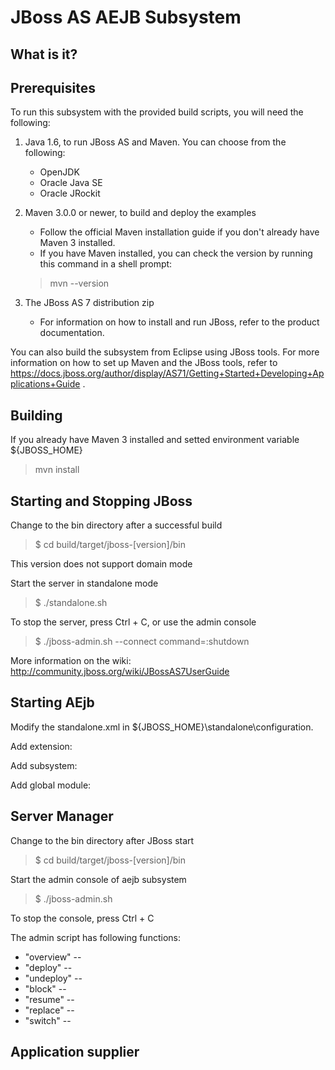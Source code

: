 JBoss AS AEJB Subsystem
========================

What is it?
---------------


Prerequisites
-------------

To run this subsystem with the provided build scripts, you will need the following:

1.  Java 1.6, to run JBoss AS and Maven. You can choose from the following:
    * OpenJDK
    * Oracle Java SE
    * Oracle JRockit

2.  Maven 3.0.0 or newer, to build and deploy the examples
    * Follow the official Maven installation guide if you don't already have Maven 3 installed. 
    * If you have Maven installed, you can check the version by running this command in a shell prompt:

	> mvn --version 

3.  The JBoss AS 7 distribution zip
    * For information on how to install and run JBoss, refer to the product documentation.

You can also build the subsystem from Eclipse using JBoss tools. For more information on how to set up Maven and the JBoss tools, refer to https://docs.jboss.org/author/display/AS71/Getting+Started+Developing+Applications+Guide .


Building
-------------------
If you already have Maven 3 installed and setted environment variable ${JBOSS_HOME}

> mvn install


Starting and Stopping JBoss
------------------------------------------
Change to the bin directory after a successful build

> $ cd build/target/jboss-\[version\]/bin

This version does not support domain mode

Start the server in standalone mode

> $ ./standalone.sh

To stop the server, press Ctrl + C, or use the admin console

> $ ./jboss-admin.sh --connect command=:shutdown

More information on the wiki: http://community.jboss.org/wiki/JBossAS7UserGuide

Starting AEjb
-----------------
Modify the standalone.xml in ${JBOSS_HOME}\standalone\configuration.

Add extension:
    <extension module="org.nju.artemis.aejb"/>
    
Add subsystem:
    <subsystem xmlns="urn:org.nju.artemis.aejb:1.0">
	<client-service jndi-name="java:global/aejb/client"/>
    </subsystem>

Add global module:
    <subsystem xmlns="urn:jboss:domain:ee:1.0">
	<global-modules>
		<module name="org.nju.artemis.api" slot="main"/>
	</global-modules>
    </subsystem>

Server Manager
----------------------------
Change to the bin directory after JBoss start

> $ cd build/target/jboss-\[version\]/bin

Start the admin console of aejb subsystem

> $ ./jboss-admin.sh

To stop the console, press Ctrl + C

The admin script has following functions:

* "overview" --
* "deploy" --
* "undeploy" --
* "block" --
* "resume" --
* "replace" --
* "switch" --


Application supplier
-------------------------

